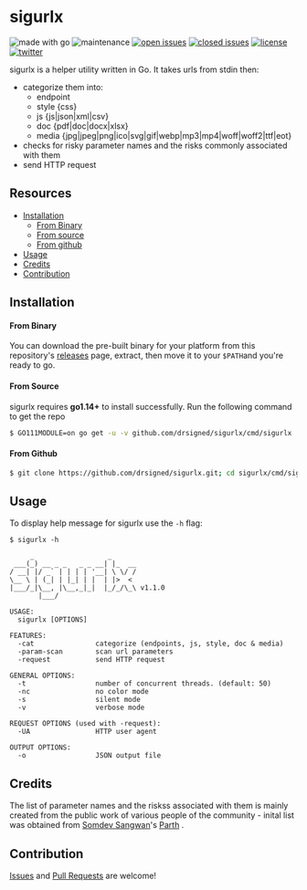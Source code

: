 # sigurlx

![made with go](https://img.shields.io/badge/made%20with-Go-0040ff.svg) ![maintenance](https://img.shields.io/badge/maintained%3F-yes-0040ff.svg) [![open issues](https://img.shields.io/github/issues-raw/drsigned/sigurlx.svg?style=flat&color=0040ff)](https://github.com/drsigned/sigurlx/issues?q=is:issue+is:open) [![closed issues](https://img.shields.io/github/issues-closed-raw/drsigned/sigurlx.svg?style=flat&color=0040ff)](https://github.com/drsigned/sigurlx/issues?q=is:issue+is:closed) [![license](https://img.shields.io/badge/license-MIT-gray.svg?colorB=0040FF)](https://github.com/drsigned/sigurlx/blob/master/LICENSE) [![twitter](https://img.shields.io/badge/twitter-@drsigned-0040ff.svg)](https://twitter.com/drsigned)

sigurlx is a helper utility written in Go. It takes urls from stdin then:

* categorize them into:
    * endpoint
    * style {css}
    * js {js|json|xml|csv}
    * doc {pdf|doc|docx|xlsx}
    * media {jpg|jpeg|png|ico|svg|gif|webp|mp3|mp4|woff|woff2|ttf|eot}
* checks for risky parameter names and the risks commonly associated with them
* send HTTP request

## Resources

* [Installation](#installation)
    * [From Binary](#from-binary)
    * [From source](#from-source)
    * [From github](#from-github)
* [Usage](#usage)
* [Credits](#credits)
* [Contribution](#contribution)

## Installation

#### From Binary

You can download the pre-built binary for your platform from this repository's [releases](https://github.com/drsigned/sigurlx/releases/) page, extract, then move it to your `$PATH`and you're ready to go.

#### From Source

sigurlx requires **go1.14+** to install successfully. Run the following command to get the repo

```bash
$ GO111MODULE=on go get -u -v github.com/drsigned/sigurlx/cmd/sigurlx
```

#### From Github

```bash
$ git clone https://github.com/drsigned/sigurlx.git; cd sigurlx/cmd/sigurlx/; go build; mv sigurlx /usr/local/bin/; sigurlx -h
```

## Usage

To display help message for sigurlx use the `-h` flag:

```
$ sigurlx -h

     _                  _      
 ___(_) __ _ _   _ _ __| |_  __
/ __| |/ _` | | | | '__| \ \/ /
\__ \ | (_| | |_| | |  | |>  < 
|___/_|\__, |\__,_|_|  |_/_/\_\ v1.1.0
       |___/

USAGE:
  sigurlx [OPTIONS]

FEATURES:
  -cat               categorize (endpoints, js, style, doc & media)
  -param-scan        scan url parameters
  -request           send HTTP request

GENERAL OPTIONS:
  -t                 number of concurrent threads. (default: 50)
  -nc                no color mode
  -s                 silent mode
  -v                 verbose mode

REQUEST OPTIONS (used with -request):
  -UA                HTTP user agent

OUTPUT OPTIONS:
  -o                 JSON output file

```

## Credits

The list of parameter names and the riskss associated with them is mainly created from the public work of various people of the community - inital list was obtained from [Somdev Sangwan](https://github.com/s0md3v)'s [Parth](https://github.com/s0md3v/Parth) .

## Contribution

[Issues](https://github.com/drsigned/sigurlx/issues) and [Pull Requests](https://github.com/drsigned/sigurlx/pulls) are welcome!